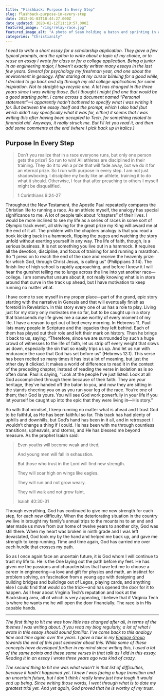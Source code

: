 ```yaml
---
title: "Flashback: Purpose In Every Step"
slug: flashback-purpose-in-every-step
date: 2013-01-03T18:44:27.000Z
date_updated: 2020-02-12T11:19:57.000Z
featured_image: "/img/relay-race.jpg"
featured_image_alt: "A photo of Sean holding a baton and sprinting in a track meet"
categories: "Christianity"
---
```


*I need to write a short essay for a scholarship application. They gave a few typical prompts, and the option to write about a topic of my choice, or to reuse an essay I wrote for class or for a college application. Being a junior in an engineering major, I haven’t exactly written many essays in the last few years. Several for psychology my freshman year, and one about the environment in geology. After staring at my cursor blinking for a good while, I decided to go back and dig through my old college applications for some inspiration. Not to straight-up recycle one. A lot has changed in the three years since I was writing those. But I thought I might find one that would be a good starting point. I came across a document named “Personal statement”—I apparently hadn’t bothered to specify what I was writing it for. But between the essay itself and the prompt, which I also had (but which didn’t say specifically what it was for, either) it seems that I was writing this after having been accepted to Tech, for something related to financial aid. Anyways, it really struck me. But I’ll let you read it, and then add some comments at the end (where I pick back up in italics.)*

## Purpose In Every Step

> Don’t you realize that in a race everyone runs, but only one person gets the prize? So run to win! All athletes are disciplined in their training. They do it to win a prize that will fade away, but we do it for an eternal prize. So I run with purpose in every step. I am not just shadowboxing. I discipline my body like an athlete, training it to do what it should. Otherwise, I fear that after preaching to others I myself might be disqualified.
> 
> 1 Corinthians 9:24-27

Throughout the New Testament, the Apostle Paul repeatedly compares the Christian life to running a race. As an athlete myself, the analogy has special significance to me. A lot of people talk about “chapters” of their lives. I would be more inclined to see my life as a series of races in some sort of Olympic track event, all striving for the great prize my King will award me at the end of it all. The problem with the chapters analogy is that you read a book kicking back in a hammock, flipping the pages and watching the story unfold without exerting yourself in any way. The life of faith, though, is a serious business. It is not something you live out in a hammock. It requires all the devotion, discipline, and focus of training for and running a marathon. So “I press on to reach the end of the race and receive the heavenly prize for which God, through Christ Jesus, is calling us” (Philippians 3:14). The finish line of high school is rapidly approaching, and before I know it I will hear the gunshot telling me to lunge across the line into yet another race—college. I am somewhat unsure about it, not really knowing what is in store around that curve in the track up ahead, but I have motivation to keep running no matter what.

I have come to see myself in my proper place—part of the grand, epic story starting with the narrative in Genesis and that will eventually finish as foretold in Revelation. In this story every one of us has a role to play. Living just for my story only motivates me so far, but to be caught up in a story that transcends my life gives me a cause worthy of every moment of my life. I have a reason to get out of bed every morning. In Hebrews 11, Paul lists many people in Scripture and the legacies they left behind. Each of them has played out their role and left their mark on history. Then he brings it back to us, saying, “Therefore, since we are surrounded by such a huge crowd of witnesses to the life of faith, let us strip off every weight that slows us down, especially the sin that so easily trips us up. And let us run with endurance the race that God has set before us” (Hebrews 12:1). This verse has been recited so many times it has lost a lot of meaning, but just the other day it clicked. It makes a world of difference to read it in the context of the preceding chapter, instead of reading the verse in isolation as is so often done. Paul is saying, “Look at the people I’ve just listed. Look at all God accomplished through them because of their faith. They are your heritage, they’ve handed off the baton to you, and now they are sitting in the stands cheering you on as you run your leg of the race. You’re one of them; their God is yours. You will see God work powerfully in your life if you let yourself be caught up into the epic that they were living in—His story.”

So with that mindset, I keep running no matter what is ahead and I trust God to be faithful, as He has been faithful so far. This track has had plenty of uphills and downhills, but God’s hand has been in it all, and in retrospect I wouldn’t change a thing if I could. He has been with me through countless transitions, upheavals, and storms, and He has blessed me beyond measure. As the prophet Isaiah said:

> Even youths will become weak and tired,
> 
> And young men will fall in exhaustion.
> 
> But those who trust in the Lord will find new strength.
> 
> They will soar high on wings like eagles.
> 
> They will run and not grow weary.
> 
> They will walk and not grow faint.
> 
> Isaiah 40:30-31

Through everything, God has continued to give me new strength for each step, for each new difficulty. When the deteriorating situation in the country we live in brought my family’s annual trips to the mountains to an end and later made us move from our home of twelve years to another city, God was still there. When my heart was broken in ninth grade and I was left devastated, God took my by the hand and helped me back up, and gave me strength to keep running. Time and time again, God has carried me over each hurdle that crosses my path.

So as I once again face an uncertain future, it is God whom I will continue to trust my life to. He is the One laying out the path before my feet. He has given me the passions and characteristics that have led me to choose a career in engineering—a love and gift for physics and math, an instinct for problem solving, an fascination from a young age with designing and building bridges and buildings out of Legos, playing cards, and anything else I could find that would do the trick—and has opened the door for it to happen. As I hear about Virginia Tech’s reputation and look at the Blacksburg area, all of which is very appealing, I believe that if Virginia Tech is where he wants me he will open the door financially. The race is in His capable hands.

---

*The first thing to hit me was how little has changed after all, in terms of the themes I was writing about. If you read my blog regularly, a lot of what I wrote in this essay should sound familiar. I’ve come back to this analogy time and time again over the years. I gave a talk in my [Engage Group](http://nlcf.net/get-involved/engage-groups/) towards the end of this past semester about this. While some of these concepts have developed further in my mind since writing this, I used a lot of the same points and these same verses in that talk as I did in this essay. Reading it in an essay I wrote three years ago was kind of crazy.*

*The second thing to hit me was what wasn’t in that list of difficulties, because it hadn’t happened yet. I knew I was facing a huge transition and an uncertain future, but I don’t think I really knew just how tough it would end up being. Since writing those words, I went through what is to date my greatest trial yet. And yet again, God proved that he is worthy of my trust.*
